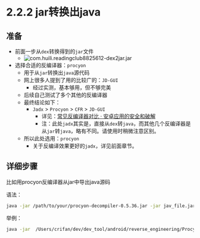 # 2.2.2 jar转换出java

## 准备

* 前面一步从`dex`转换得到的`jar`文件
  * ![com.huili.readingclub8825612-dex2jar.jar](../../../assets/img/to_decode_jar_file.png)
* 选择合适的反编译器：`procyon`
  * 用于从`jar`转换出`java`源代码
  * 网上很多人提到了用的比较广的：`JD-GUI`
    * 经过实测，基本够用，但不够完美
  * 后续自己测试了多个其他的反编译器
  * 最终结论如下：
    * `Jadx` > `Procyon` > `CFR` > `JD-GUI`
      * 详见：[常见反编译器对比 · 安卓应用的安全和破解](http://book.crifan.com/books/android_app_security_crack/website/android_crack_tool/decompiler/common_decompiler_compare.html)
      * 注：此处`jadx`其实是，直接从`dex`转`java`，而其他几个反编译器是从`jar`转`java`，略有不同。请使用时稍微注意区别。
  * 所以此处选用：`procyon`
    * 关于反编译效果更好的`jadx`，详见前面章节。

## 详细步骤

比如用procyon反编译器从jar中导出java源码

语法：

```bash
java -jar /path/to/your/procyon-decompiler-0.5.36.jar -jar jav_file.jar -o output_folder
```

举例：

```bash
java -jar  /Users/crifan/dev/dev_tool/android/reverse_engineering/Procyon/procyon-decompiler-0.5.36.jar -jar ../../dex_to_jar/com.ishowedu.child.peiyin8392664-dex2jar.jar -o com.ishowedu.child.peiyin8392664_java
```
